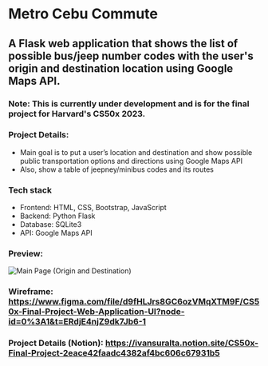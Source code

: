 # Metro Cebu Commute
## A Flask web application that shows the list of possible bus/jeep number codes with the user's origin and destination location using Google Maps API.
### Note: This is currently under development and is for the final project for Harvard's CS50x 2023.
### Project Details:
- Main goal is to put a user’s location and destination and show possible public transportation options and directions using Google Maps API
- Also, show a table of jeepney/minibus codes and its routes
### Tech stack
- Frontend: HTML, CSS, Bootstrap, JavaScript
- Backend: Python Flask
- Database: SQLite3
- API: Google Maps API
### Preview:
![Main Page (Origin and Destination)](https://user-images.githubusercontent.com/88656474/230846841-2b3dd2b6-0a39-4c0e-a585-ea9c0868ff2b.png)

### Wireframe: https://www.figma.com/file/d9fHLJrs8GC6ozVMqXTM9F/CS50x-Final-Project-Web-Application-UI?node-id=0%3A1&t=ERdjE4njZ9dk7Jb6-1
### Project Details (Notion): https://ivansuralta.notion.site/CS50x-Final-Project-2eace42faadc4382af4bc606c67931b5
